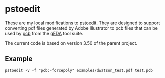 pstoedit
========

These are my local modifications to
[pstoedit](http://www.pstoedit.net/).  They are designed to support
converting pdf files generated by Adobe Illustrator to pcb files that
can be used by [pcb](http://pcb.gpleda.org/) from the
[gEDA](http://www.gpleda.org/) tool suite.

The current code is based on version 3.50 of the parent project.

Example
-------

    pstoedit -v -f "pcb:-forcepoly" examples/dwatson_test.pdf test.pcb

